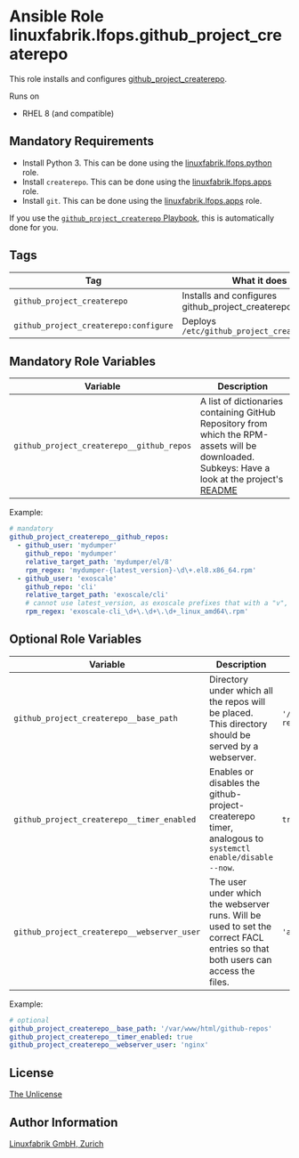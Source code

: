 # Ansible Role linuxfabrik.lfops.github_project_createrepo

This role installs and configures [github_project_createrepo](https://github.com/Linuxfabrik/github-project-createrepo).

Runs on

* RHEL 8 (and compatible)


## Mandatory Requirements

* Install Python 3. This can be done using the [linuxfabrik.lfops.python](https://github.com/Linuxfabrik/lfops/tree/main/roles/python) role.
* Install `createrepo`. This can be done using the [linuxfabrik.lfops.apps](https://github.com/Linuxfabrik/lfops/tree/main/roles/apps) role.
* Install `git`. This can be done using the [linuxfabrik.lfops.apps](https://github.com/Linuxfabrik/lfops/tree/main/roles/apps) role.

If you use the [`github_project_createrepo` Playbook](https://github.com/Linuxfabrik/lfops/blob/main/playbooks/github_project_createrepo.yml), this is automatically done for you.


## Tags

| Tag           | What it does                                 |
| ---           | ------------                                 |
| `github_project_createrepo` | Installs and configures github_project_createrepo |
| `github_project_createrepo:configure` | Deploys `/etc/github_project_createrepo.yml` |


## Mandatory Role Variables

| Variable | Description |
| -------- | ----------- |
| `github_project_createrepo__github_repos` | A list of dictionaries containing GitHub Repository from which the RPM-assets will be downloaded. Subkeys: Have a look at the project's [README](https://github.com/Linuxfabrik/github-project-createrepo/blob/main/README.md#configuration) |

Example:
```yaml
# mandatory
github_project_createrepo__github_repos:
  - github_user: 'mydumper'
    github_repo: 'mydumper'
    relative_target_path: 'mydumper/el/8'
    rpm_regex: 'mydumper-{latest_version}-\d\+.el8.x86_64.rpm'
  - github_user: 'exoscale'
    github_repo: 'cli'
    relative_target_path: 'exoscale/cli'
    # cannot use latest_version, as exoscale prefixes that with a "v", but there is no "v" in the rpm filename
    rpm_regex: 'exoscale-cli_\d+\.\d+\.\d+_linux_amd64\.rpm'
```


## Optional Role Variables

| Variable | Description | Default Value |
| -------- | ----------- | ------------- |
| `github_project_createrepo__base_path` | Directory under which all the repos will be placed. This directory should be served by a webserver. | `'/var/www/html/github-repos'` |
| `github_project_createrepo__timer_enabled` | Enables or disables the github-project-createrepo timer, analogous to `systemctl enable/disable --now`. | `true` |
| `github_project_createrepo__webserver_user` | The user under which the webserver runs. Will be used to set the correct FACL entries so that both users can access the files. | `'apache'` |

Example:
```yaml
# optional
github_project_createrepo__base_path: '/var/www/html/github-repos'
github_project_createrepo__timer_enabled: true
github_project_createrepo__webserver_user: 'nginx'
```


## License

[The Unlicense](https://unlicense.org/)


## Author Information

[Linuxfabrik GmbH, Zurich](https://www.linuxfabrik.ch)

